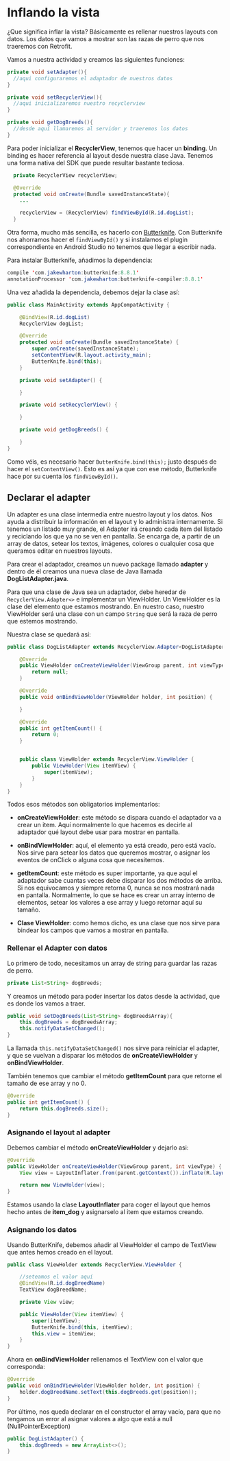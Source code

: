 # Inflando la vista

¿Que significa inflar la vista? Básicamente es rellenar nuestros layouts con datos. Los datos que vamos a mostrar son las razas de perro que nos traeremos con Retrofit.

Vamos a nuestra actividad y creamos las siguientes funciones:

```Java
private void setAdapter(){
  //aqui configuraremos el adaptador de nuestros datos
}

private void setRecyclerView(){
  //aqui inicializaremos nuestro recyclerview
}

private void getDogBreeds(){
  //desde aquí llamaremos al servidor y traeremos los datos
}
```

Para poder inicializar el **RecyclerView**, tenemos que hacer un **binding**. Un binding es hacer referencia al layout desde nuestra clase Java. Tenemos una forma nativa del SDK que puede resultar bastante tediosa.

```Java
  private RecyclerView recyclerView;

  @Override
  protected void onCreate(Bundle savedInstanceState){
    ...

    recyclerView = (RecyclerView) findViewById(R.id.dogList);
  }
```

Otra forma, mucho más sencilla, es hacerlo con [Butterknife](http://jakewharton.github.io/butterknife/). Con Butterknife nos ahorramos hacer el ```findViewById()``` y si instalamos el plugin correspondiente en Android Studio no tenemos que llegar a escribir nada.

Para instalar Butterknife, añadimos la dependencia:

```Java
compile 'com.jakewharton:butterknife:8.8.1'
annotationProcessor 'com.jakewharton:butterknife-compiler:8.8.1'
```

Una vez añadida la dependencia, debemos dejar la clase así:

```Java
public class MainActivity extends AppCompatActivity {

    @BindView(R.id.dogList)
    RecyclerView dogList;

    @Override
    protected void onCreate(Bundle savedInstanceState) {
        super.onCreate(savedInstanceState);
        setContentView(R.layout.activity_main);
        ButterKnife.bind(this);
    }

    private void setAdapter() {

    }

    private void setRecyclerView() {

    }

    private void getDogBreeds() {

    }
}
```

Como véis, es necesario hacer ```ButterKnife.bind(this);``` justo después de hacer el ```setContentView()```. Esto es así ya que con ese método, Butterknife hace por su cuenta los ```findViewById()```.

## Declarar el adapter

Un adapter es una clase intermedia entre nuestro layout y los datos. Nos ayuda a distribuir la información en el layout y lo administra internamente. Si tenemos un listado muy grande, el Adapter irá creando cada item del listado y reciclando los que ya no se ven en pantalla. Se encarga de, a partir de un array de datos, setear los textos, imágenes, colores o cualquier cosa que queramos editar en nuestros layouts.

Para crear el adaptador, creamos un nuevo package llamado **adapter** y dentro de él creamos una nueva clase de Java llamada **DogListAdapter.java**.

Para que una clase de Java sea un adaptador, debe heredar de ```RecyclerView.Adapter<>``` e implementar un ViewHolder. Un ViewHolder es la clase del elemento que estamos mostrando. En nuestro caso, nuestro ViewHolder será una clase con un campo ```String``` que será la raza de perro que estemos mostrando.

Nuestra clase se quedará así:

```Java
public class DogListAdapter extends RecyclerView.Adapter<DogListAdapter.ViewHolder> {

    @Override
    public ViewHolder onCreateViewHolder(ViewGroup parent, int viewType) {
        return null;
    }

    @Override
    public void onBindViewHolder(ViewHolder holder, int position) {

    }

    @Override
    public int getItemCount() {
        return 0;
    }


    public class ViewHolder extends RecyclerView.ViewHolder {
        public ViewHolder(View itemView) {
            super(itemView);
        }
    }
}
```

Todos esos métodos son obligatorios implementarlos:

* **onCreateViewHolder**: este método se dispara cuando el adaptador va a crear un item. Aquí normalmente lo que hacemos es decirle al adaptador qué layout debe usar para mostrar en pantalla.

* **onBindViewHolder**: aquí, el elemento ya está creado, pero está vacío. Nos sirve para setear los datos que queremos mostrar, o asignar los eventos de onClick o alguna cosa que necesitemos.

* **getItemCount**: este método es super importante, ya que aquí el adaptador sabe cuantas veces debe disparar los dos métodos de arriba. Si nos equivocamos y siempre retorna 0, nunca se nos mostrará nada en pantalla. Normalmente, lo que se hace es crear un array interno de elementos, setear los valores a ese array y luego retornar aquí su tamaño.

* **Clase ViewHolder**: como hemos dicho, es una clase que nos sirve para bindear los campos que vamos a mostrar en pantalla.

### Rellenar el Adapter con datos

Lo primero de todo, necesitamos un array de string para guardar las razas de perro.

```Java
private List<String> dogBreeds;
```

Y creamos un método para poder insertar los datos desde la actividad, que es donde los vamos a traer.

```Java
public void setDogBreeds(List<String> dogBreedsArray){
    this.dogBreeds = dogBreedsArray;
    this.notifyDataSetChanged();
}
```

La llamada ```this.notifyDataSetChanged()``` nos sirve para reiniciar el adapter, y que se vuelvan a disparar los métodos de **onCreateViewHolder** y **onBindViewHolder**.

También tenemos que cambiar el método **getItemCount** para que retorne el tamaño de ese array y no 0.

```Java
@Override
public int getItemCount() {
    return this.dogBreeds.size();
}
```

### Asignando el layout al adapter

Debemos cambiar el método **onCreateViewHolder** y dejarlo asi:

```Java
@Override
public ViewHolder onCreateViewHolder(ViewGroup parent, int viewType) {
    View view = LayoutInflater.from(parent.getContext()).inflate(R.layout.item_dog, parent, false);

    return new ViewHolder(view);
}
```

Estamos usando la clase **LayoutInflater** para coger el layout que hemos hecho antes de **item_dog** y asignarselo al item que estamos creando.

### Asignando los datos

Usando ButterKnife, debemos añadir al ViewHolder el campo de TextView que antes hemos creado en el layout.

```Java
public class ViewHolder extends RecyclerView.ViewHolder {

    //seteamos el valor aquí
    @BindView(R.id.dogBreedName)
    TextView dogBreedName;

    private View view;

    public ViewHolder(View itemView) {
        super(itemView);
        ButterKnife.bind(this, itemView);
        this.view = itemView;
    }
}
```

Ahora en **onBindViewHolder** rellenamos el TextView con el valor que corresponda:

```Java
@Override
public void onBindViewHolder(ViewHolder holder, int position) {
    holder.dogBreedName.setText(this.dogBreeds.get(position));
}
```

Por último, nos queda declarar en el constructor el array vacío, para que no tengamos un error al asignar valores a algo que está a null (NullPointerException)

```Java
public DogListAdapter() {
    this.dogBreeds = new ArrayList<>();
}
```

